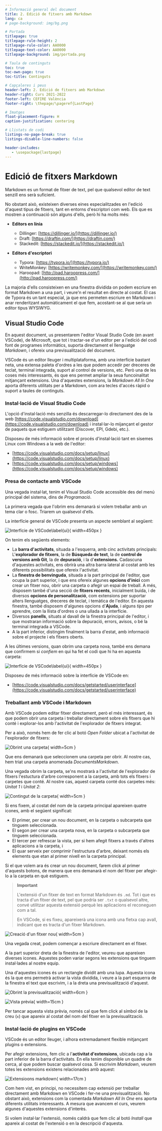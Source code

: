 ```yaml
---
# Informació general del document
title: 2. Edició de fitxers amb Markdown
lang: ca
# page-background: img/bg.png

# Portada
titlepage: true
titlepage-rule-height: 2
titlepage-rule-color: AA0000
titlepage-text-color: AA0000
titlepage-background: img/portada.png

# Taula de continguts
toc: true
toc-own-page: true
toc-title: Continguts

# Capçaleres i peus
header-left: 2. Edició de fitxers amb Markdown
header-right: Curs 2021-2022
footer-left: CEFIRE València
footer-right: \thepage/\pageref{LastPage}

# Imatges
float-placement-figure: H
caption-justification: centering

# Llistats de codi
listings-no-page-break: true
listings-disable-line-numbers: false

header-includes:
   - \usepackage{lastpage}
---
```


# Edició de fitxers Markdown

Markdown es un format de fitxer de text, pel que qualsevol editor de text senzill ens serà suficient.

No obstant això, existeixen diverses eines especialitzades en l'edició d'aquest tipus de fitxers, tant en entorns d'escriptori com web. Els que es mostren a continuació són alguns d'ells, però hi ha molts més:

* **Editors en línia**
    - Dillinger: [https://dillinger.io/](https://dillinger.io/)
    - Draft: [https://draftin.com/](https://draftin.com/)
    - Stackedit: [https://stackedit.io/](https://stackedit.io/)

* **Editors d'escriptori**
    - Typora: [https://typora.io/](https://typora.io/)
    - WriteMonkey: [https://writemonkey.com/](https://writemonkey.com/)
    - Haroopad: [http://pad.haroopress.com/](http://pad.haroopress.com/)

La majoria d'ells consisteixen en una finestra dividida on podem escriure en format Markdown a una part, i veure'n el resultat en directe al costat. El cas de Typora és un tant especial, ja que ens permeten escriure en Markdown i anar renderitzant automàticament el que fem, acostant-se al que sería un editor tipus WYSIWYG.

## Visual Studio Code

En aquest document, us presentarem l'editor Visual Studio Code (en avant VSCode), de Microsoft, que tot i tractar-se d'un editor per a l'edició del codi font de programes informàtics, suporta directament el llenguatge *Markdown*, i ofereix una previsualització del document. 

VSCode és un editor lleuger i multiplataforma, amb una interfície bastant neta, una extensa paleta d'ordres a les que podem accedir per dreceres de teclat, terminal integrada, suport al control de versions, etc. Però una de les coses més interessants, és que ens permet ampliar la seua funcoinalitat mitjançant extensions. Una d'aquestes extensions, la *Markdown All In One* aporta diferents utilitats per a Markdown, com ara tecles d'accés ràpid o suport a taules de continguts.

### Instal·lació de Visual Studio Code

L'opció d'instal·lació més senzilla és descarregar-lo directament des de la web [https://code.visualstudio.com/download](https://code.visualstudio.com/download) i instal·lar-lo mijançant el gestor de paquets que estiguem utilitzant (Discover, EPI, Gdebi, etc.).

Disposeu de més informació sobre el procés d'instal·lació tant en sisemes Linux com Windows a la web de l'editor:

* [https://code.visualstudio.com/docs/setup/linux](https://code.visualstudio.com/docs/setup/linux)
* [https://code.visualstudio.com/docs/setup/windows](https://code.visualstudio.com/docs/setup/windows)


### Presa de contacte amb VSCode

Una vegada instal·lat, tenim el Visual Studio Code accessible des del menú principal del sistema, dins de *Programació*.

La primera vegada que l'obrim ens demanarà si volem treballar amb un tema clar o fosc. Triarem un qualsevol d'ells.

La interfície general de VSCode presenta un aspecte semblant al següent:

![Interfície de VSCode\label{ui}](img/UI.png){ width=450px }

On tenim els següents elements:

* La **barra d'activitats**, situada a l'esquerra, amb cinc activitats principals: L'**explorador de fitxers**, la de **Búsqueda de text**, la de **control de versions amb Git**, la de **depuració**, i la d'**extensions.** Cadascuna d'aquestes activitats, ens obrirà una altra barra lateral al costat amb les diferents possibilitats que ofereix l'activitat.
* La **finestra de benvinguda**, situada a la part principal de l'editor, que ocupa la part superior, i que ens ofereix algunes **opcions d'inici** com crear un fitxer nou, obrir una carpeta o afegir un espai de treball. A més, disposem també d'una secció de **fitxers recents**, inicialment buida, i de diversos **opcions de personalització**, com extensions per suportar alters llenguatges, dreceres de teclat, i temàtica de l'editor. En aquesta finestra, també disposem d'algunes opcions d'**Ajuda**, i alguns *tips* per aprendre, com la llista d'ordres o una ullada a la interfície.
* Diversos **panells**, situats al davall de la finestra principal de l'editor, i que mostraran informació sobre la depuració, errors, avisos, o bé la terminal integrada a VSCode.
* A la part inferior, distingim finalment la barra d'estat, amb informació sobre el projecte i els fitxers oberts.

A les últimes versions, quan obrim una carpeta nova, també ens demana que confirmem si *confiem* en qui ha fet el codi que hi ha en aquesta carpeta:

![Interfície de VSCode\label{ui}](img/vscode2.png){ width=450px }

Disposeu de més informació sobre la interfície de VSCode en:

* [https://code.visualstudio.com/docs/getstarted/userinterface](https://code.visualstudio.com/docs/getstarted/userinterface)

### Treballant amb VSCode i Markdown

Amb VSCode podem editar fitxer directament, però el més interessant, és que podem obrir una carpeta i treballar directament sobre els fitxers que hi conté i explorar-los amb l'activitat de l'explorador de fitxers integrat.

Per a això, només hem de fer clic al botó *Open Folder* ubicat a l'activitat de l'explorador de fitxers:


![Obrint una carpeta](img/ObrirCarpeta.png){ width=5cm }

Que ens demanarà que seleccionem una carpeta per obrir. Al nostre cas, hem triat una carpeta anomenada *DocumentsMarkdown*.

Una vegada obrim la carpeta, se'ns mostrarà a l'activitat de l'explorador de fitxers l'estuctura d'arbre corresponent a la carpeta, amb tots els fitxers i carpetes que conté. Al nostre cas, aquest carpeta conté dos carpetes més: *Unitat 1* i *Unitat 2*:

![Contingut de la carpeta](img/contingutCarpeta.png){ width=5cm }

Si ens fixem, al costat del nom de la carpeta principal apareixen quatre icones, amb el següent significat:

* El primer, per crear un nou document, en la carpeta o subcarpeta que tinguem seleccionada.
* El segon per crear una carpeta nova, en la carpeta o subcarpeta que tinguem seleccionada.
* El tercer per refrescar la vista, per si hem afegit fitxers a través d'altres aplicacions a la carpeta, i
* El quar serveix per comprimir l'estructura d'arbre, deixant només els elements que etan al primer nivell en la carpeta principal.

Si el que volem ara és crear un nou document, farem click al primer d'aquests botons, de manera que ens demanarà el nom del fitxer per afegir-lo a la carpeta en què estiguem.

>
> **Important** 
> 
> L'extensió d'un fitxer de text en format Markdown és `.md`. Tot i que es tracta d'un fitxer de text, pel que podría ser `.txt` o qualsevol altre, convé utilitzar aquesta extensió perquè les aplicacions el reconeguen com a tal.
>
> En VSCode, si es fixeu, apareixerà una icona amb una fletxa cap avall, indicant que es tracta d'un fitxer Markdown.
>

![Creació d'un fitxer nou](img/fitxerNou.png){ width=5cm }

Una vegada creat, podem començar a escriure directament en el fitxer. 

A la part superior dreta de la finestra de l'editor, veureu que apareixen diverses icones. Aquestes poden variar segons les extensions que tinguem instal·lades al nostre equip. 

Una d'aquestes icones és un rectangle dividit amb una lupa. Aquesta icona és la que ens permetrà activar la vista dividida, i veure a la part esquerra de la finestra el text que escrivim, i a la dreta una previsualització d'aquest.

![Obrint la previsualització](img/openPreview.png){ width=6cm }

![Vista prèvia](img/vistaPRevia.png){ width=15cm }

Per tancar aquesta vista prèvia, només cal que fem click al símbol de la creu (`x`) que apareix al costat del nom del fitxer en la previsualització.


### Instal·lació de plugins en VSCode

VSCode és un editor lleuger, i alhora extremadament flexible mitjançant plugins o extensions.
 
Per afegir extensions, fem clic a l'**activitat d'extensions**, ubicada cap a la part inferior de la barra d'activitats. En ella tenim disponible un quadre de cerca, al que podem buscar qualsevol cosa. Si escrivim *Markdown*, veurem totes les extensions existens relacionades amb aquest:


![Extensioons markdown](./img/md_ext.png){ width=17cm }

Com hem vist, en principi, no necessitem cap extensió per treballar directament amb Markdown en VSCode i fer-ne una previsualització. No obstant això, extensions com la comentada *Markdown All In One* ens aporta diferents utilitats interessants. A mesura que avancem el curs, veurem algunes d'aquestes extensions d'interès.

Si volem instal·lar l'extensió, només caldrà que fem clic al botó *Install* que apareix al costat de l'extensió o en la descripció d'aquesta. 
